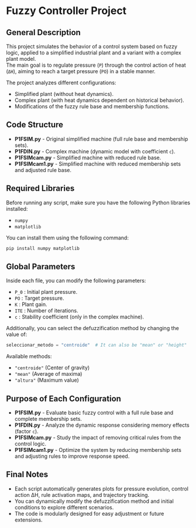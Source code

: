 
# Fuzzy Controller Project

## General Description
This project simulates the behavior of a control system based on fuzzy logic, applied to a simplified industrial plant and a variant with a complex plant model.  
The main goal is to regulate pressure (`P`) through the control action of heat (`ΔH`), aiming to reach a target pressure (`PO`) in a stable manner.

The project analyzes different configurations:
- Simplified plant (without heat dynamics).
- Complex plant (with heat dynamics dependent on historical behavior).
- Modifications of the fuzzy rule base and membership functions.

## Code Structure
- **P1FSIM.py**     - Original simplified machine (full rule base and membership sets).
- **P1FDIN.py**     - Complex machine (dynamic model with coefficient `c`).
- **P1FSIMcam.py**  - Simplified machine with reduced rule base.
- **P1FSIMcam1.py** - Simplified machine with reduced membership sets and adjusted rule base.

## Required Libraries
Before running any script, make sure you have the following Python libraries installed:
- `numpy`
- `matplotlib`

You can install them using the following command:

```bash
pip install numpy matplotlib
```

## Global Parameters
Inside each file, you can modify the following parameters:
- `P_0` : Initial plant pressure.
- `PO`  : Target pressure.
- `K`   : Plant gain.
- `ITE` : Number of iterations.
- `c`   : Stability coefficient (only in the complex machine).

Additionally, you can select the defuzzification method by changing the value of:

```python
seleccionar_metodo = "centroide"  # It can also be "mean" or "height"
```

Available methods:
- `"centroide"` (Center of gravity)
- `"mean"` (Average of maxima)
- `"altura"` (Maximum value)

## Purpose of Each Configuration
- **P1FSIM.py**     - Evaluate basic fuzzy control with a full rule base and complete membership sets.
- **P1FDIN.py**     - Analyze the dynamic response considering memory effects (factor `c`).
- **P1FSIMcam.py**  - Study the impact of removing critical rules from the control logic.
- **P1FSIMcam1.py** - Optimize the system by reducing membership sets and adjusting rules to improve response speed.

## Final Notes
- Each script automatically generates plots for pressure evolution, control action ΔH, rule activation maps, and trajectory tracking.
- You can dynamically modify the defuzzification method and initial conditions to explore different scenarios.
- The code is modularly designed for easy adjustment or future extensions.
